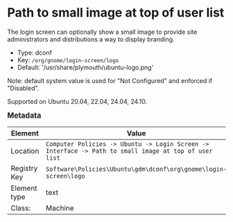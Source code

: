 # Path to small image at top of user list

The login screen can optionally show a small image to provide site administrators and distributions a way to display branding.

- Type: dconf
- Key: `/org/gnome/login-screen/logo`
- Default: '/usr/share/plymouth/ubuntu-logo.png'

Note: default system value is used for "Not Configured" and enforced if "Disabled".

Supported on Ubuntu 20.04, 22.04, 24.04, 24.10.



<span style="font-size: larger;">**Metadata**</span>

| Element      | Value            |
| ---          | ---              |
| Location     | `Computer Policies -> Ubuntu -> Login Screen -> Interface -> Path to small image at top of user list`    |
| Registry Key | `Software\Policies\Ubuntu\gdm\dconf\org\gnome\login-screen\logo`         |
| Element type | text |
| Class:       | Machine       |
